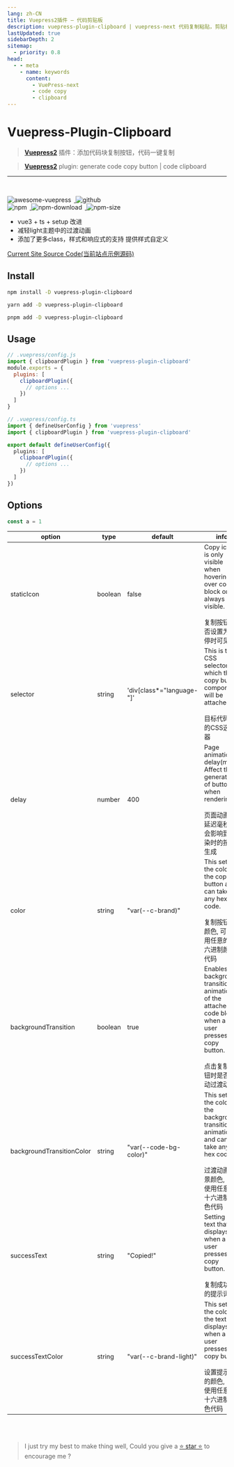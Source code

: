 ```yaml
---
lang: zh-CN
title: Vuepress2插件 — 代码剪贴板
description: vuepress-plugin-clipboard | vuepress-next 代码复制粘贴，剪贴板 | A VuePress v2 plugin to generate code copy button
lastUpdated: true
sidebarDepth: 2
sitemap:
  - priority: 0.8
head:
  - - meta
    - name: keywords
      content:
        - VuePress-next
        - code copy
        - clipboard
---
```

# Vuepress-Plugin-Clipboard

> [**Vuepress2**](https://v2.vuepress.vuejs.org/) 插件：添加代码块复制按钮，代码一键复制

> [**Vuepress2**](https://v2.vuepress.vuejs.org/) plugin: generate code copy button | code clipboard

---
<br>
<p>
<a href="https://github.com/vuepress/awesome-vuepress/blob/main/v2.md#community-plugins">
<img style="display: inline-block;margin: 0;margin-right: 0.4rem;" alt="awesome-vuepress" src="https://cdn.rawgit.com/sindresorhus/awesome/d7305f38d29fed78fa85652e3a63e154dd8e8829/media/badge.svg"/>
</a>
<a href="https://github.com/Zhengqbbb/qb/tree/main/vuepress/plugin-clipboard">
<img style="display: inline-block;margin: 0;margin-right: 0.4rem;" alt="github" src="https://img.shields.io/github/stars/zhengqbbb/qb?style=social"/>
</a>
<br>
<a href="https://www.npmjs.com/package/vuepress-plugin-clipboard">
<img style="display: inline-block;margin: 0;margin-right: 0.4rem;" alt="npm" src="https://img.shields.io/npm/v/vuepress-plugin-clipboard?style=flat-square&logo=npm"/>
<img style="display: inline-block;margin: 0;margin-right: 0.4rem;" alt="npm-download" src="https://img.shields.io/npm/dm/vuepress-plugin-clipboard.svg?style=flat-square&logo=npm"/>
<img style="display: inline-block;margin: 0;margin-right: 0.4rem;" alt="npm-size" src="https://img.shields.io/bundlephobia/min/vuepress-plugin-clipboard?style=flat-square&logo=npm"/>
</a>
</p>


- vue3 + ts + setup 改进
- 减轻light主题中的过渡动画
- 添加了更多class，样式和响应式的支持 提供样式自定义

[Current Site Source Code(当前站点示例源码)](https://github.com/Zhengqbbb/qb/tree/main/playgroup/vuepress)

## Install

<CodeGroup>
<CodeGroupItem title="NPM" active>

```bash
npm install -D vuepress-plugin-clipboard
```

</CodeGroupItem>

<CodeGroupItem title="YARN">

```bash
yarn add -D vuepress-plugin-clipboard
```

</CodeGroupItem>

<CodeGroupItem title="PNPM">

```bash
pnpm add -D vuepress-plugin-clipboard
```

</CodeGroupItem>
</CodeGroup>

## Usage

<CodeGroup>
<CodeGroupItem title="JS" active>

```js
// .vuepress/config.js
import { clipboardPlugin } from 'vuepress-plugin-clipboard'
module.exports = {
  plugins: [
    clipboardPlugin({
      // options ...
    })
  ]
}
```

</CodeGroupItem>

<CodeGroupItem title="TS">

```ts
// .vuepress/config.ts
import { defineUserConfig } from 'vuepress'
import { clipboardPlugin } from 'vuepress-plugin-clipboard'

export default defineUserConfig({
  plugins: [
    clipboardPlugin({
      // options ...
    })
  ]
})
```

</CodeGroupItem>
</CodeGroup>

## Options

```js
const a = 1
```

<table style="font-size: 0.9rem;">
  <thead>
    <th>option</th>
    <th>type</th>
    <th>default</th>
    <th>info</th>
  </thead>
  <tr>
    <td>staticIcon</td>
    <td>boolean</td>
    <td>false</td>
    <td>Copy icon is only visible when hovering over code block or is always visible.<br><br>复制按钮是否设置为悬停时可见</td>
  </tr>
  <tr>
    <td>selector</td>
    <td>string</td>
    <td>'div[class*="language-"]'</td>
    <td>This is the CSS selector to which the copy button component will be attached.<br><br>目标代码块的CSS选择器</td>
  </tr>
  <tr>
    <td>delay</td>
    <td>number</td>
    <td>400</td>
    <td>Page animation delay(ms). Affect the generation of buttons when rendering<br><br>页面动画的延迟毫秒, 这会影响到渲染时的按钮生成</td>
  </tr>
  <tr>
    <td>color</td>
    <td>string</td>
    <td>"var(--c-brand)"</td>
    <td>This sets the color of the copy button and can take any hex code.<br><br>复制按钮的颜色, 可以使用任意的十六进制颜色代码</td>
  </tr>
  <tr>
    <td>backgroundTransition</td>
    <td>boolean</td>
    <td>true</td>
    <td>Enables the background transition animation of the attached code block when a user presses the copy button.<br><br>点击复制按钮时是否启动过渡动画</td>
  </tr>
  <tr>
    <td>backgroundTransitionColor</td>
    <td>string</td>
    <td>"var(--code-bg-color)"</td>
    <td>This sets the color of the background transition animation and can take any hex code.<br><br>过渡动画背景颜色, 可以使用任意的十六进制颜色代码</td>
  </tr>
  <tr>
    <td>successText</td>
    <td>string</td>
    <td>"Copied!"</td>
    <td>Setting the text that displays when a user presses the copy button. <br><br>复制成功后的提示词</td>
  </tr>
  <tr>
    <td>successTextColor</td>
    <td>string</td>
    <td>"var(--c-brand-light)"</td>
    <td>This sets the color of the text that displays when a user presses the copy button<br><br>设置提示词的颜色, 可以使用任意的十六进制颜色代码</td>
  </tr>
</table>

<br>
<br>

> I just try my best to make thing well, Could you give a [⭐ star ⭐](https://github.com/Zhengqbbb/qb) to encourage me ?
